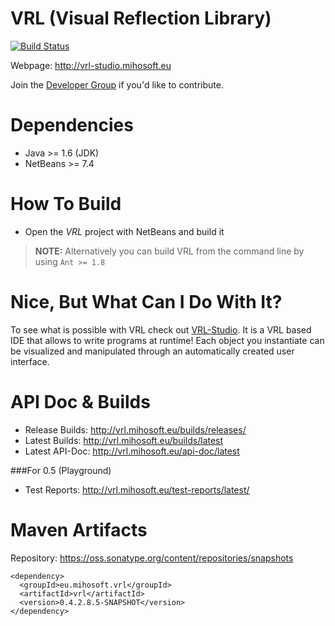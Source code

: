 VRL (Visual Reflection Library)
===============================

[![Build Status](https://travis-ci.org/VRL-Studio/VRL.svg?branch=master)](https://travis-ci.org/VRL-Studio/VRL) 

Webpage: http://vrl-studio.mihosoft.eu

Join the [Developer Group](https://groups.google.com/forum/#!forum/vrl-developers) if you'd like to contribute.

# Dependencies

- Java >= 1.6 (JDK)
- NetBeans >= 7.4

# How To Build

- Open the *VRL* project with NetBeans and build it

> **NOTE:** Alternatively you can build VRL from the command line by using `Ant >= 1.8` 

# Nice, But What Can I Do With It?

To see what is possible with VRL check out [VRL-Studio](http://vrl-studio.mihosoft.eu). It is a VRL based IDE that allows to write programs at runtime! Each object you instantiate can be visualized and manipulated through an automatically created user interface.

# API Doc & Builds

- Release Builds: http://vrl.mihosoft.eu/builds/releases/
- Latest Builds: http://vrl.mihosoft.eu/builds/latest
- Latest API-Doc: http://vrl.mihosoft.eu/api-doc/latest

###For 0.5 (Playground)

- Test Reports: http://vrl.mihosoft.eu/test-reports/latest/

# Maven Artifacts

Repository: https://oss.sonatype.org/content/repositories/snapshots

    <dependency>
      <groupId>eu.mihosoft.vrl</groupId>
      <artifactId>vrl</artifactId>
      <version>0.4.2.8.5-SNAPSHOT</version>
    </dependency>

